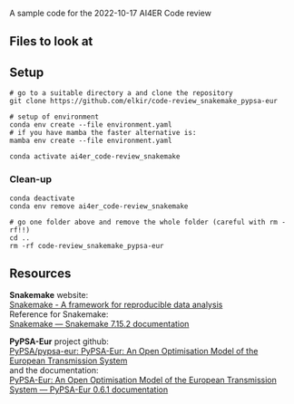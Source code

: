 A sample code for the 2022-10-17 AI4ER Code review


## Files to look at

## Setup
``` shell
# go to a suitable directory a and clone the repository
git clone https://github.com/elkir/code-review_snakemake_pypsa-eur

# setup of environment
conda env create --file environment.yaml
# if you have mamba the faster alternative is:
mamba env create --file environment.yaml

conda activate ai4er_code-review_snakemake

```
### Clean-up
```shell
conda deactivate
conda env remove ai4er_code-review_snakemake

# go one folder above and remove the whole folder (careful with rm -rf!!)
cd ..
rm -rf code-review_snakemake_pypsa-eur
```


## Resources
**Snakemake** website:  
[Snakemake - A framework for reproducible data analysis](https://snakemake.github.io/)  
Reference for Snakemake:  
[Snakemake — Snakemake 7.15.2 documentation](https://snakemake.readthedocs.io/en/stable/)


**PyPSA-Eur** project github:  
[PyPSA/pypsa-eur: PyPSA-Eur: An Open Optimisation Model of the European Transmission System](https://github.com/PyPSA/pypsa-eur)  
and the documentation:  
[PyPSA-Eur: An Open Optimisation Model of the European Transmission System — PyPSA-Eur 0.6.1 documentation](https://pypsa-eur.readthedocs.io/en/latest/)
